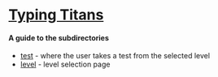 # [Typing Titans](https://typing.etownmca.com)

#### A guide to the subdirectories
- [test](test) - where the user takes a test from the selected level
- [level](level) - level selection page